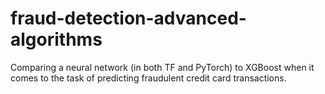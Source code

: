 # fraud-detection-advanced-algorithms
Comparing a neural network (in both TF and PyTorch) to XGBoost when it comes to the task of predicting fraudulent credit card transactions.
